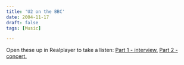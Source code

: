 ```yaml
---
title: 'U2 on the BBC'
date: 2004-11-17
draft: false
tags: [Music]

---
```


Open these up in Realplayer to take a listen: [Part 1 - interview.](http://www.bbc.co.uk/radio/aod/rpms/r1whileytue.rpm) [Part 2 - concert.](http://www.bbc.co.uk/radio/aod/rpms/zane_tue.rpm)